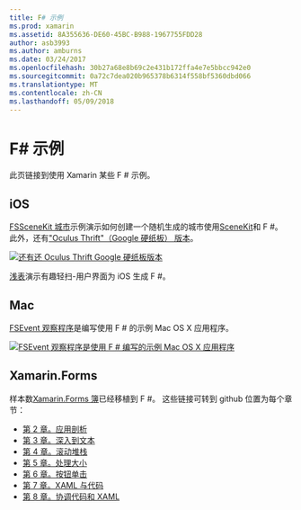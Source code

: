 ```yaml
---
title: F# 示例
ms.prod: xamarin
ms.assetid: 8A355636-DE60-45BC-B988-1967755FDD28
author: asb3993
ms.author: amburns
ms.date: 03/24/2017
ms.openlocfilehash: 30b27a68e8b69c2e431b172ffa4e7e5bbcc942e0
ms.sourcegitcommit: 0a72c7dea020b965378b6314f558bf5360dbd066
ms.translationtype: MT
ms.contentlocale: zh-CN
ms.lasthandoff: 05/09/2018
---
```

# <a name="f-samples"></a>F# 示例

此页链接到使用 Xamarin 某些 F # 示例。

## <a name="ios"></a>iOS

[FSSceneKit 城市](https://developer.xamarin.com/samples/monotouch/ios8/FSSceneKit/)示例演示如何创建一个随机生成的城市使用[SceneKit](https://developer.xamarin.com/api/namespace/SceneKit/)和 F #。 此外，还有["Oculus Thrift"（Google 硬纸板） 版本](https://developer.xamarin.com/samples/monotouch/ios8/SceneKitFSharp/)。

[![](samples-images/fxscenekit-sml.png "还有还 Oculus Thrift Google 硬纸板版本")](samples-images/fxscenekit.png#lightbox)

[浅表](https://github.com/dvdsgl/shallow)演示有趣轻扫-用户界面为 iOS 生成 F #。

## <a name="mac"></a>Mac

[FSEvent 观察程序](https://developer.xamarin.com/samples/mac/FSEvents/)是编写使用 F # 的示例 Mac OS X 应用程序。

[![](samples-images/fsevents-sml.png "FSEvent 观察程序是使用 F # 编写的示例 Mac OS X 应用程序")](samples-images/fsevents.png#lightbox)

## <a name="xamarinforms"></a>Xamarin.Forms

样本数[Xamarin.Forms 簿](~/xamarin-forms/creating-mobile-apps-xamarin-forms/index.md)已经移植到 F #。 这些链接可转到 github 位置为每个章节：

- [第 2 章。应用剖析](https://github.com/xamarin/xamarin-forms-book-samples/tree/master/Chapter02/FS)
- [第 3 章。深入到文本](https://github.com/xamarin/xamarin-forms-book-samples/tree/master/Chapter03/FS)
- [第 4 章。滚动堆栈](https://github.com/xamarin/xamarin-forms-book-samples/tree/master/Chapter04/FS)
- [第 5 章。处理大小](https://github.com/xamarin/xamarin-forms-book-samples/tree/master/Chapter05/FS)
- [第 6 章。按钮单击](https://github.com/xamarin/xamarin-forms-book-samples/tree/master/Chapter06/FS)
- [第 7 章。XAML 与代码](https://github.com/xamarin/xamarin-forms-book-samples/tree/master/Chapter07/FS/CodePlusXaml)
- [第 8 章。协调代码和 XAML](https://github.com/xamarin/xamarin-forms-book-samples/tree/master/Chapter08/FS/XamlKeypad)

